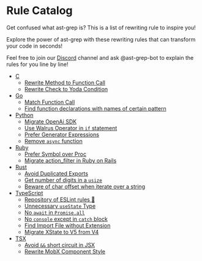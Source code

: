 # Rule Catalog

Get confused what ast-grep is? This is a list of rewriting rule to inspire you!

Explore the power of ast-grep with these rewriting rules that can transform your code in seconds!

Feel free to join our [Discord](https://discord.gg/4YZjf6htSQ) channel and ask @ast-grep-bot to explain the rules for you line by line!

* [C](/catalog/c/)
  * [Rewrite Method to Function Call](/catalog/c/#rewrite-method-to-function-call)
  * [Rewrite Check to Yoda Condition](/catalog/c/#rewrite-check-to-yoda-condition)
* [Go](/catalog/go/)
  * [Match Function Call](/catalog/go/#match-function-call)
  * [Find function declarations with names of certain pattern](/catalog/go/#find-function-declarations-with-names-of-certain-pattern)
* [Python](/catalog/python/)
  * [Migrate OpenAi SDK](/catalog/python/#migrate-openai-sdk)
  * [Use Walrus Operator in `if` statement](/catalog/python/#use-walrus-operator-in-if-statement)
  * [Prefer Generator Expressions](/catalog/python/#prefer-generator-expressions)
  * [Remove `async` function](/catalog/python/#remove-async-function)
* [Ruby](/catalog/ruby/)
  * [Prefer Symbol over Proc](/catalog/ruby/#prefer-symbol-over-proc)
  * [Migrate action_filter in Ruby on Rails](/catalog/ruby/#migrate-action-filter-in-ruby-on-rails)
* [Rust](/catalog/rust/)
  * [Avoid Duplicated Exports](/catalog/rust/#avoid-duplicated-exports)
  * [Get number of digits in a `usize`](/catalog/rust/#get-number-of-digits-in-a-usize)
  * [Beware of char offset when iterate over a string](/catalog/rust/#beware-of-char-offset-when-iterate-over-a-string)
* [TypeScript](/catalog/typescript/)
  * [Repository of ESLint rules 🔗](https://github.com/ast-grep/eslint/)
  * [Unnecessary `useState` Type](/catalog/typescript/#unnecessary-usestate-type)
  * [No `await` in `Promise.all`](/catalog/typescript/#no-await-in-promise-all-array)
  * [No `console` except in `catch` block](/catalog/typescript/#no-console-except-in-catch-block)
  * [Find Import File without Extension](/catalog/typescript/#find-import-file-without-extension)
  * [Migrate XState to V5 from V4](/catalog/typescript/#migrate-xstate-to-v5-from-v4)
* [TSX](/catalog/tsx/)
  * [Avoid `&&` short circuit in JSX](/catalog/typescript/#avoid-short-circuit-in-jsx)
  * [Rewrite MobX Component Style](/catalog/typescript/#rewrite-mobx-component-style)